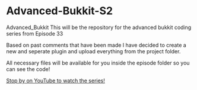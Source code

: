 # Advanced-Bukkit-S2
Advanced_Bukkit
This will be the repository for the advanced bukkit coding series from Episode 33

Based on past comments that have been made I have decided to create a new and seperate plugin and upload everything from the project folder.

All necessary files will be available for you inside the episode folder so you can see the code!

[Stop by on YouTube to watch the series!](https://www.youtube.com/playlist?list=PLdnyVeMcpY79SNiA3tCvgTQh0xDzyOSZ5)
